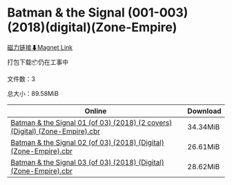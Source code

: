 # Batman & the Signal (001-003)(2018)(digital)(Zone-Empire)

[磁力链接⬇Magnet Link](magnet:?xt=urn:btih:26ee6f1b1a933421de92c5901c895987faad2a97&dn=Batman%20%26%20the%20Signal%20%28001-003%29%282018%29%28digital%29%28Zone-Empire%29)

打包下载📦仍在工事中

文件数：3

总大小：89.58MiB

Online | Download
--- | ---
[Batman & the Signal 01 (of 03) (2018) (2 covers) (Digital) (Zone-Empire).cbr](https://github.com/alicewish/markdown/blob/master/comic/Batman-Signal-01-of-03-2018-2-covers-Digital-Zone-Empire-cbr.md) | 34.34MiB
[Batman & the Signal 02 (of 03) (2018) (Digital) (Zone-Empire).cbr](https://github.com/alicewish/markdown/blob/master/comic/Batman-Signal-02-of-03-2018-Digital-Zone-Empire-cbr.md) | 26.61MiB
[Batman & the Signal 03 (of 03) (2018) (Digital) (Zone-Empire).cbr](https://github.com/alicewish/markdown/blob/master/comic/Batman-Signal-03-of-03-2018-Digital-Zone-Empire-cbr.md) | 28.62MiB